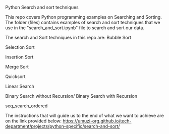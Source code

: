 Python Search and sort techniques

This repo covers Python programming examples on Searching and Sorting. The folder (files) contains examples of search and sort techniques that we use in the "search_and_sort.ipynb" file to search and sort our data.

The search and Sort techniques in this repo are:
Bubble Sort 

Selection Sort

Insertion Sort

Merge Sort

Quicksort

Linear Search

Binary Search without Recursion/ Binary Search with Recursion

seq_search_ordered


The instructions that will guide us to the end of what we want to achieve are on the link provided below:
https://umuzi-org.github.io/tech-department/projects/python-specific/search-and-sort/

